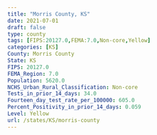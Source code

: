 ```yaml
---
title: "Morris County, KS"
date: 2021-07-01
draft: false
type: county
tags: [FIPS:20127.0,FEMA:7.0,Non-core,Yellow]
categories: [KS]
County: Morris County
State: KS
FIPS: 20127.0
FEMA_Region: 7.0
Population: 5620.0
NCHS_Urban_Rural_Classification: Non-core
Tests_in_prior_14_days: 34.0
Fourteen_day_test_rate_per_100000: 605.0
Percent_Positivity_in_prior_14_days: 0.059
Level: Yellow
url: /states/KS/morris-county
---
```



